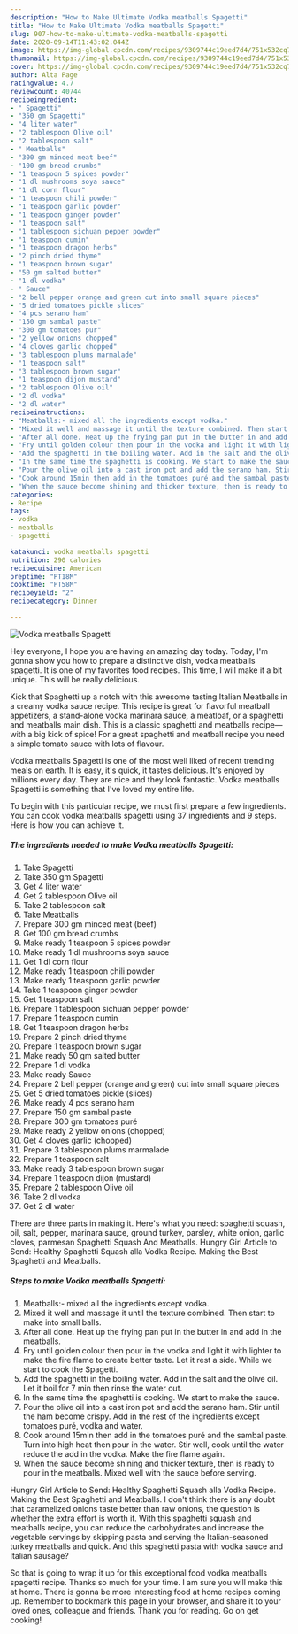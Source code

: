 ```yaml
---
description: "How to Make Ultimate Vodka meatballs Spagetti"
title: "How to Make Ultimate Vodka meatballs Spagetti"
slug: 907-how-to-make-ultimate-vodka-meatballs-spagetti
date: 2020-09-14T11:43:02.044Z
image: https://img-global.cpcdn.com/recipes/9309744c19eed7d4/751x532cq70/vodka-meatballs-spagetti-recipe-main-photo.jpg
thumbnail: https://img-global.cpcdn.com/recipes/9309744c19eed7d4/751x532cq70/vodka-meatballs-spagetti-recipe-main-photo.jpg
cover: https://img-global.cpcdn.com/recipes/9309744c19eed7d4/751x532cq70/vodka-meatballs-spagetti-recipe-main-photo.jpg
author: Alta Page
ratingvalue: 4.7
reviewcount: 40744
recipeingredient:
- " Spagetti"
- "350 gm Spagetti"
- "4 liter water"
- "2 tablespoon Olive oil"
- "2 tablespoon salt"
- " Meatballs"
- "300 gm minced meat beef"
- "100 gm bread crumbs"
- "1 teaspoon 5 spices powder"
- "1 dl mushrooms soya sauce"
- "1 dl corn flour"
- "1 teaspoon chili powder"
- "1 teaspoon garlic powder"
- "1 teaspoon ginger powder"
- "1 teaspoon salt"
- "1 tablespoon sichuan pepper powder"
- "1 teaspoon cumin"
- "1 teaspoon dragon herbs"
- "2 pinch dried thyme"
- "1 teaspoon brown sugar"
- "50 gm salted butter"
- "1 dl vodka"
- " Sauce"
- "2 bell pepper orange and green cut into small square pieces"
- "5 dried tomatoes pickle slices"
- "4 pcs serano ham"
- "150 gm sambal paste"
- "300 gm tomatoes pur"
- "2 yellow onions chopped"
- "4 cloves garlic chopped"
- "3 tablespoon plums marmalade"
- "1 teaspoon salt"
- "3 tablespoon brown sugar"
- "1 teaspoon dijon mustard"
- "2 tablespoon Olive oil"
- "2 dl vodka"
- "2 dl water"
recipeinstructions:
- "Meatballs:- mixed all the ingredients except vodka."
- "Mixed it well and massage it until the texture combined. Then start to make into small balls."
- "After all done. Heat up the frying pan put in the butter in and add in the meatballs."
- "Fry until golden colour then pour in the vodka and light it with lighter to make the fire flame to create better taste. Let it rest a side. While we start to cook the Spagetti."
- "Add the spaghetti in the boiling water. Add in the salt and the olive oil. Let it boil for 7 min then rinse the water out."
- "In the same time the spaghetti is cooking. We start to make the sauce."
- "Pour the olive oil into a cast iron pot and add the serano ham. Stir until the ham become crispy. Add in the rest of the ingredients except tomatoes puré, vodka and water."
- "Cook around 15min then add in the tomatoes puré and the sambal paste. Turn into high heat then pour in the water. Stir well, cook until the water reduce the add in the vodka. Make the fire flame again."
- "When the sauce become shining and thicker texture, then is ready to pour in the meatballs. Mixed well with the sauce before serving."
categories:
- Recipe
tags:
- vodka
- meatballs
- spagetti

katakunci: vodka meatballs spagetti 
nutrition: 290 calories
recipecuisine: American
preptime: "PT18M"
cooktime: "PT58M"
recipeyield: "2"
recipecategory: Dinner

---
```



![Vodka meatballs Spagetti](https://img-global.cpcdn.com/recipes/9309744c19eed7d4/751x532cq70/vodka-meatballs-spagetti-recipe-main-photo.jpg)

Hey everyone, I hope you are having an amazing day today. Today, I'm gonna show you how to prepare a distinctive dish, vodka meatballs spagetti. It is one of my favorites food recipes. This time, I will make it a bit unique. This will be really delicious.

Kick that Spaghetti up a notch with this awesome tasting Italian Meatballs in a creamy vodka sauce recipe. This recipe is great for flavorful meatball appetizers, a stand-alone vodka marinara sauce, a meatloaf, or a spaghetti and meatballs main dish. This is a classic spaghetti and meatballs recipe—with a big kick of spice! For a great spaghetti and meatball recipe you need a simple tomato sauce with lots of flavour.

Vodka meatballs Spagetti is one of the most well liked of recent trending meals on earth. It is easy, it's quick, it tastes delicious. It's enjoyed by millions every day. They are nice and they look fantastic. Vodka meatballs Spagetti is something that I've loved my entire life.


To begin with this particular recipe, we must first prepare a few ingredients. You can cook vodka meatballs spagetti using 37 ingredients and 9 steps. Here is how you can achieve it.

<!--inarticleads1-->

##### The ingredients needed to make Vodka meatballs Spagetti:

1. Take  Spagetti
1. Take 350 gm Spagetti
1. Get 4 liter water
1. Get 2 tablespoon Olive oil
1. Take 2 tablespoon salt
1. Take  Meatballs
1. Prepare 300 gm minced meat (beef)
1. Get 100 gm bread crumbs
1. Make ready 1 teaspoon 5 spices powder
1. Make ready 1 dl mushrooms soya sauce
1. Get 1 dl corn flour
1. Make ready 1 teaspoon chili powder
1. Make ready 1 teaspoon garlic powder
1. Take 1 teaspoon ginger powder
1. Get 1 teaspoon salt
1. Prepare 1 tablespoon sichuan pepper powder
1. Prepare 1 teaspoon cumin
1. Get 1 teaspoon dragon herbs
1. Prepare 2 pinch dried thyme
1. Prepare 1 teaspoon brown sugar
1. Make ready 50 gm salted butter
1. Prepare 1 dl vodka
1. Make ready  Sauce
1. Prepare 2 bell pepper (orange and green) cut into small square pieces
1. Get 5 dried tomatoes pickle (slices)
1. Make ready 4 pcs serano ham
1. Prepare 150 gm sambal paste
1. Prepare 300 gm tomatoes puré
1. Make ready 2 yellow onions (chopped)
1. Get 4 cloves garlic (chopped)
1. Prepare 3 tablespoon plums marmalade
1. Prepare 1 teaspoon salt
1. Make ready 3 tablespoon brown sugar
1. Prepare 1 teaspoon dijon (mustard)
1. Prepare 2 tablespoon Olive oil
1. Take 2 dl vodka
1. Get 2 dl water


There are three parts in making it. Here&#39;s what you need: spaghetti squash, oil, salt, pepper, marinara sauce, ground turkey, parsley, white onion, garlic cloves, parmesan Spaghetti Squash And Meatballs. Hungry Girl Article to Send: Healthy Spaghetti Squash alla Vodka Recipe. Making the Best Spaghetti and Meatballs. 

<!--inarticleads2-->

##### Steps to make Vodka meatballs Spagetti:

1. Meatballs:- mixed all the ingredients except vodka.
1. Mixed it well and massage it until the texture combined. Then start to make into small balls.
1. After all done. Heat up the frying pan put in the butter in and add in the meatballs.
1. Fry until golden colour then pour in the vodka and light it with lighter to make the fire flame to create better taste. Let it rest a side. While we start to cook the Spagetti.
1. Add the spaghetti in the boiling water. Add in the salt and the olive oil. Let it boil for 7 min then rinse the water out.
1. In the same time the spaghetti is cooking. We start to make the sauce.
1. Pour the olive oil into a cast iron pot and add the serano ham. Stir until the ham become crispy. Add in the rest of the ingredients except tomatoes puré, vodka and water.
1. Cook around 15min then add in the tomatoes puré and the sambal paste. Turn into high heat then pour in the water. Stir well, cook until the water reduce the add in the vodka. Make the fire flame again.
1. When the sauce become shining and thicker texture, then is ready to pour in the meatballs. Mixed well with the sauce before serving.


Hungry Girl Article to Send: Healthy Spaghetti Squash alla Vodka Recipe. Making the Best Spaghetti and Meatballs. I don&#39;t think there is any doubt that caramelized onions taste better than raw onions, the question is whether the extra effort is worth it. With this spaghetti squash and meatballs recipe, you can reduce the carbohydrates and increase the vegetable servings by skipping pasta and serving the Italian-seasoned turkey meatballs and quick. And this spaghetti pasta with vodka sauce and Italian sausage? 

So that is going to wrap it up for this exceptional food vodka meatballs spagetti recipe. Thanks so much for your time. I am sure you will make this at home. There is gonna be more interesting food at home recipes coming up. Remember to bookmark this page in your browser, and share it to your loved ones, colleague and friends. Thank you for reading. Go on get cooking!
